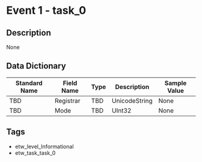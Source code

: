 # Event 1 - task_0

## Description
None

## Data Dictionary
|Standard Name|Field Name|Type|Description|Sample Value|
|---|---|---|---|---|
|TBD|Registrar|TBD|UnicodeString|None|None|
|TBD|Mode|TBD|UInt32|None|None|

## Tags
* etw_level_Informational
* etw_task_task_0
